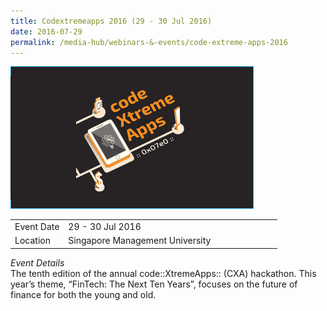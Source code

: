 ```yaml
---
title: Codextremeapps 2016 (29 - 30 Jul 2016)
date: 2016-07-29
permalink: /media-hub/webinars-&-events/code-extreme-apps-2016
---
```



![Code Extreme Apps 2016](/images/media-hub/events/till-2020/code-extreme-apps-2016.png)

<table style="width:100%">
  <tr>
    <td style="width:20%">Event Date</td>	
    <td style="width:80%">29 - 30 Jul 2016</td>	
  </tr>
  <tr>
	<td>Location</td>
	<td>Singapore Management University</td>	
  </tr>
</table>		

*Event Details*<br>
The tenth edition of the annual code::XtremeApps:: (CXA) hackathon. This year’s theme, “FinTech: The Next Ten Years”, focuses on the future of finance for both the young and old.
